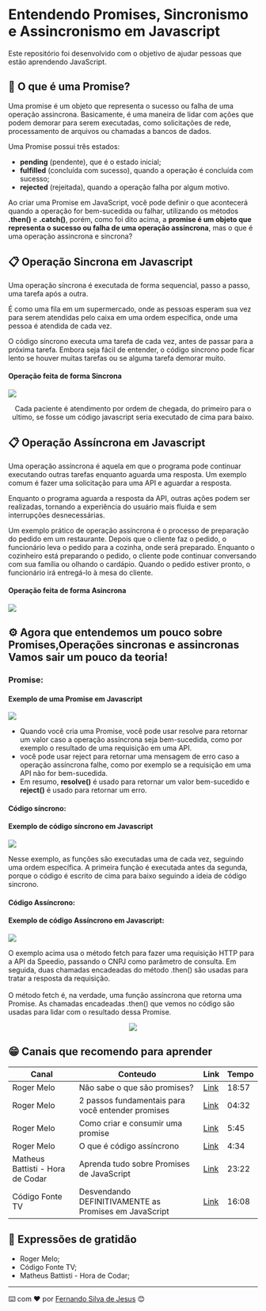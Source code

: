 # Entendendo Promises, Sincronismo e Assincronismo  em Javascript

Este repositório foi desenvolvido com o objetivo de ajudar pessoas que estão aprendendo JavaScript. 

## 🚀 O que é uma Promise?

Uma promise é um objeto que representa o sucesso ou falha de uma operação assincrona.  Basicamente, é uma maneira de lidar com ações que podem demorar para serem executadas, como solicitações de rede, processamento de arquivos ou chamadas a bancos de dados.

Uma Promise possui três estados:

- **pending** (pendente), que é o estado inicial;
- **fulfilled** (concluída com sucesso), quando a operação é concluída com sucesso;
- **rejected** (rejeitada), quando a operação falha por algum motivo.

Ao criar uma Promise em JavaScript, você pode definir o que acontecerá quando a operação for bem-sucedida ou falhar, utilizando os métodos **.then()** e **.catch()**, porém, como foi dito acima, a **promise é um objeto que representa o sucesso ou falha de uma operação assincrona**, mas o que é uma operação assincrona e sincrona?

## 📋 Operação Sincrona em Javascript

Uma operação síncrona é executada de forma sequencial, passo a passo, uma tarefa após a outra.

É como uma fila em um supermercado, onde as pessoas esperam sua vez para serem atendidas pelo caixa em uma ordem específica, onde uma pessoa é atendida de cada vez. 

O código síncrono executa uma tarefa de cada vez, antes de passar para a próxima tarefa. Embora seja fácil de entender, o código síncrono pode ficar lento se houver muitas tarefas ou se alguma tarefa demorar muito.



<p align="center">
 <h4> Operação feita de forma Sincrona </h4>
<img src="https://i.ibb.co/sy6QHTM/2206-w048-n005-168b-p1-168.jpg"/>
</p>
<center> Cada paciente é atendimento por ordem de chegada, do primeiro para o ultimo, se fosse um código javascript seria executado de cima para baixo. </center>


## 📋 Operação Assíncrona em Javascript

Uma operação assíncrona é aquela em que o programa pode continuar executando outras tarefas enquanto aguarda uma resposta. Um exemplo comum é fazer uma solicitação para uma API e aguardar a resposta. 

Enquanto o programa aguarda a resposta da API, outras ações podem ser realizadas, tornando a experiência do usuário mais fluida e sem interrupções desnecessárias.

Um exemplo prático de operação assíncrona é o processo de preparação do pedido em um restaurante. Depois que o cliente faz o pedido, o funcionário leva o pedido para a cozinha, onde será preparado. Enquanto o cozinheiro está preparando o pedido, o cliente pode continuar conversando com sua família ou olhando o cardápio. Quando o pedido estiver pronto, o funcionário irá entregá-lo à mesa do cliente.

<p align="center">
 <h4> Operação feita de forma Asincrona </h4>
<img src="https://i.ibb.co/5jrpx37/5083234-2668461.jpg"/>
</p>


## ⚙️ Agora que entendemos um pouco sobre Promises,Operações sincronas e assincronas Vamos sair um pouco da teoria!

### Promise:


<p align="center">
  <h4>Exemplo de uma Promise em Javascript</h4>
<img src="https://i.ibb.co/G9rBpf8/carbon-3.png"/>
</p>

- Quando você cria uma Promise, você pode usar resolve para retornar um valor caso a operação assíncrona seja bem-sucedida, como por exemplo o resultado de uma requisição em uma API.
- você pode usar reject para retornar uma mensagem de erro caso a operação assíncrona falhe, como por exemplo se a requisição em uma API não for bem-sucedida.
-  Em resumo, **resolve()** é usado para retornar um valor bem-sucedido e **reject()** é usado para retornar um erro. 



#### Código síncrono: 
<p align="center">
  <h4>Exemplo de código síncrono em Javascript</h4>
<img src="https://i.ibb.co/t44qrGM/carbon.png"/>
</p>
<p>Nesse exemplo, as funções são executadas uma de cada vez, seguindo uma ordem específica. A primeira função é executada antes da segunda, porque o código é escrito de cima para baixo seguindo a ideia de código sincrono.</p>

#### Código Assíncrono: 
<p align="center">
  <h4>Exemplo de código Assíncrono em Javascript:</h4>
<img src="https://i.ibb.co/5228v2C/carbon-1.png"/>
</p>
<p>O exemplo acima usa o método fetch para fazer uma requisição HTTP para a API da Speedio, passando o CNPJ como parâmetro de consulta. Em seguida, duas chamadas encadeadas do método .then() são usadas para tratar a resposta da requisição. <br> <br>
O método fetch é, na verdade, uma função assíncrona que retorna uma Promise. As chamadas encadeadas .then() que vemos no código são usadas para lidar com o resultado dessa Promise.
</p>
<p align="center">
<img src="http://img.shields.io/static/v1?label=STATUS&message=EM%20DESENVOLVIMENTO&color=GREEN&style=for-the-badge"/>
</p>

## 😁 Canais que recomendo para aprender 

| Canal | Conteudo | Link | Tempo |
|-------|--------------|------|-------|
| Roger Melo | Não sabe o que são promises?  | [Link](https://www.youtube.com/watch?v=S8qfn_XQT-A) | 18:57 |
| Roger Melo | 2 passos fundamentais para você entender promises | [Link](https://www.youtube.com/watch?v=y6HSxH0FIWM) | 04:32 |
| Roger Melo | Como criar e consumir uma promise | [Link](https://www.youtube.com/watch?v=kWmiHftLiVM) | 5:45 |
| Roger Melo | O que é código assíncrono | [Link](https://www.youtube.com/watch?v=tVYTqsqZHZY) | 4:34 |
| Matheus Battisti - Hora de Codar | Aprenda tudo sobre Promises de JavaScript | [Link](https://www.youtube.com/watch?v=87gWRVGRZ5o) | 23:22 |
| Código Fonte TV | Desvendando DEFINITIVAMENTE as Promises em JavaScript  | [Link](https://www.youtube.com/watch?v=nRJhc6vXyK4) | 16:08 |




## 🎁 Expressões de gratidão

* Roger Melo;
* Código Fonte TV;
* Matheus Battisti - Hora de Codar;


---
⌨️ com ❤️ por [Fernando Silva de Jesus](https://github.com/fernandosilvajesus/) 😊
